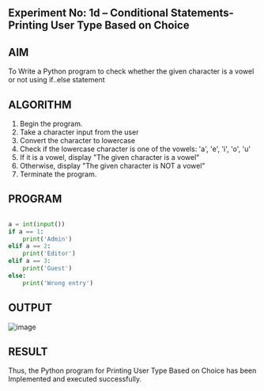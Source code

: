 ## Experiment No: 1d – Conditional Statements- Printing User Type Based on Choice

## AIM  
To Write a Python program to check whether the given character is a vowel or not using if..else statement
## ALGORITHM  
1. Begin the program.  
2. Take a character input from the user
3. Convert the character to lowercase
4. Check if the lowercase character is one of the vowels: 'a', 'e', 'i', 'o', 'u'
5. If it is a vowel, display "The given character is a vowel"
6. Otherwise, display "The given character is NOT a vowel"
4. Terminate the program.



## PROGRAM
```python

a = int(input())
if a == 1:
    print('Admin')
elif a == 2:
    print('Editor')
elif a == 3:
    print('Guest')
else:
    print('Wrong entry')

```
## OUTPUT
![image](https://github.com/user-attachments/assets/12d35400-7fc8-48a7-a975-d126cdc6dda6)

## RESULT
Thus, the Python program for Printing User Type Based on Choice has been Implemented and executed successfully.
